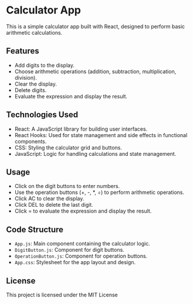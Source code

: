 # Calculator App

This is a simple calculator app built with React, designed to perform basic arithmetic calculations.

## Features

- Add digits to the display.
- Choose arithmetic operations (addition, subtraction, multiplication, division).
- Clear the display.
- Delete digits.
- Evaluate the expression and display the result.

## Technologies Used

- React: A JavaScript library for building user interfaces.
- React Hooks: Used for state management and side effects in functional components.
- CSS: Styling the calculator grid and buttons.
- JavaScript: Logic for handling calculations and state management.


## Usage

- Click on the digit buttons to enter numbers.
- Use the operation buttons (+, -, *, ÷) to perform arithmetic operations.
- Click AC to clear the display.
- Click DEL to delete the last digit.
- Click = to evaluate the expression and display the result.

## Code Structure

- `App.js`: Main component containing the calculator logic.
- `DigitButton.js`: Component for digit buttons.
- `OperationButton.js`: Component for operation buttons.
- `App.css`: Stylesheet for the app layout and design.

## License

This project is licensed under the MIT License
